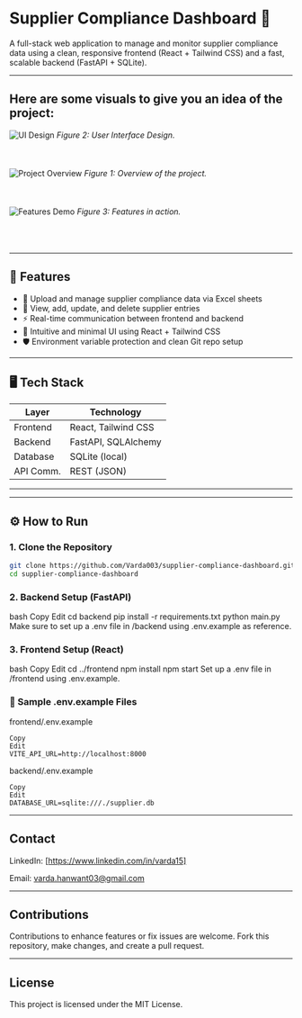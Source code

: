 # Supplier Compliance Dashboard 🚀

A full-stack web application to manage and monitor supplier compliance data using a clean, responsive frontend (React + Tailwind CSS) and a fast, scalable backend (FastAPI + SQLite).

---
## Here are some visuals to give you an idea of the project:

![UI Design](assets/image1.png) <!-- Replace with the actual path -->
*Figure 2: User Interface Design.*
<br><br>
<br><br>
![Project Overview](assets/image2.png) <!-- Replace with the actual path -->
*Figure 1: Overview of the project.*
<br><br>
<br><br>
![Features Demo](assets/image4.png) <!-- Replace with the actual path -->
*Figure 3: Features in action.*
<br><br>
<br><br>

---

## 🧩 Features

- 📂 Upload and manage supplier compliance data via Excel sheets  
- 🧾 View, add, update, and delete supplier entries  
- ⚡ Real-time communication between frontend and backend  
- 🎨 Intuitive and minimal UI using React + Tailwind CSS  
- 🛡️ Environment variable protection and clean Git repo setup  

---

## 🖥️ Tech Stack

| Layer       | Technology         |
|------------|--------------------|
| Frontend   | React, Tailwind CSS |
| Backend    | FastAPI, SQLAlchemy |
| Database   | SQLite (local)      |
| API Comm.  | REST (JSON)         |

---


---

## ⚙️ How to Run

### 1. Clone the Repository

```bash
git clone https://github.com/Varda003/supplier-compliance-dashboard.git
cd supplier-compliance-dashboard
```
### 2. Backend Setup (FastAPI)
bash
Copy
Edit
cd backend
pip install -r requirements.txt
python main.py
Make sure to set up a .env file in /backend using .env.example as reference.

### 3. Frontend Setup (React)
bash
Copy
Edit
cd ../frontend
npm install
npm start
Set up a .env file in /frontend using .env.example.

### 🧪 Sample .env.example Files
frontend/.env.example
```env
Copy
Edit
VITE_API_URL=http://localhost:8000
```
backend/.env.example
```env
Copy
Edit
DATABASE_URL=sqlite:///./supplier.db
```
---

## Contact
LinkedIn: [https://www.linkedin.com/in/varda15]

Email: varda.hanwant03@gmail.com

---

## Contributions
Contributions to enhance features or fix issues are welcome. Fork this repository, make changes, and create a pull request.

---

## License
This project is licensed under the MIT License.


